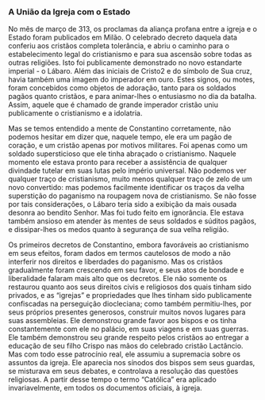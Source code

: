 ### A União da Igreja com o Estado 

No mês de março de 313, os proclamas da aliança profana entre a igreja e o Estado foram publicados em Milão. O celebrado decreto daquela data conferiu aos cristãos completa tolerância, e abriu o caminho para o estabelecimento legal do cristianismo e para sua ascensão sobre todas as outras religiões. Isto foi publicamente demonstrado no novo estandarte imperial - o Lábaro. Além das iniciais de Cristo2 e do símbolo de Sua cruz, havia também uma imagem do imperador em ouro. Estes signos, ou motes, foram concebidos como objetos de adoração, tanto para os soldados pagãos quanto cristãos, e para animar-lhes o entusiasmo no dia da batalha. Assim, aquele que é chamado de grande imperador cristão uniu publicamente o cristianismo e a idolatria.

Mas se temos entendido a mente de Constantino corretamente, não podemos hesitar em dizer que, naquele tempo, ele era um pagão de coração, e um cristão apenas por motivos militares. Foi apenas como um soldado supersticioso que ele tinha abraçado o cristianismo. Naquele momento ele estava pronto para receber a assistência de qualquer divindade tutelar em suas lutas pelo império universal. Não podemos ver qualquer traço de cristianismo, muito menos qualquer traço de zelo de um novo convertido: mas podemos facilmente identificar os traços da velha superstição do paganismo na roupagem nova de cristianismo. Se não fosse por tais considerações, o Lábaro teria sido a exibição da mais ousada desonra ao bendito Senhor. Mas foi tudo feito em ignorância. Ele estava também ansioso em atender às mentes de seus soldados e súditos pagãos, e dissipar-lhes os medos quanto à segurança de sua velha religião.

Os primeiros decretos de Constantino, embora favoráveis ao cristianismo em seus efeitos, foram dados em termos cautelosos de modo a não interferir nos direitos e liberdades do paganismo. Mas os cristãos gradualmente foram crescendo em seu favor, e seus atos de bondade e liberalidade falaram mais alto que os decretos. Ele não somente os restaurou quanto aos seus direitos civis e religiosos dos quais tinham sido privados, e as “igrejas” e propriedades que lhes tinham sido publicamente confiscadas na perseguição diocleciana; como também permitiu-lhes, por seus próprios presentes generosos, construir muitos novos lugares para suas assembleias. Ele demonstrou grande favor aos bispos e os tinha constantemente com ele no palácio, em suas viagens e em suas guerras. Ele também demonstrou seu grande respeito pelos cristãos ao entregar a educação de seu filho Crispo nas mãos do celebrado cristão Lactâncio. Mas com todo esse patrocínio real, ele assumiu a supremacia sobre os assuntos da igreja. Ele aparecia nos sínodos dos bispos sem seus guardas, se misturava em seus debates, e controlava a resolução das questões religiosas. A partir desse tempo o termo “Católica” era aplicado invariavelmente, em todos os documentos oficiais, à igreja.